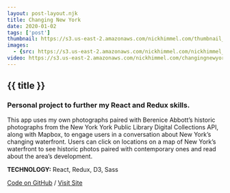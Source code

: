 ```yaml
---
layout: post-layout.njk
title: Changing New York
date: 2020-01-02
tags: ['post']
thumbnail: https://s3.us-east-2.amazonaws.com/nickhimmel.com/thumbnail_changing_new_york.png
images:
  - {src: https://s3.us-east-2.amazonaws.com/nickhimmel.com/nickhimmel_changing_new_york_001.jpg, alt: Screenshot of My Politician}
video: https://s3.us-east-2.amazonaws.com/nickhimmel.com/changingnewyork.mp4
---
```


## {{ title }}
### Personal project to further my React and Redux skills.

This app uses my own photographs paired with Berenice Abbott’s historic photographs from the New York York Public Library Digital Collections API, along with Mapbox, to engage users in a conversation about New York’s changing waterfront. Users can click on locations on a map of New York’s waterfront to see historic photos paired with contemporary ones and read about the area’s development.

**TECHNOLOGY:** React, Redux, D3, Sass

<a href="https://github.com/NickHimmel/changing-new-york-app" target="_blank">Code on GitHub</a> / <a href="https://changing-new-york-app.herokuapp.com/" target="_blank">Visit Site</a>
